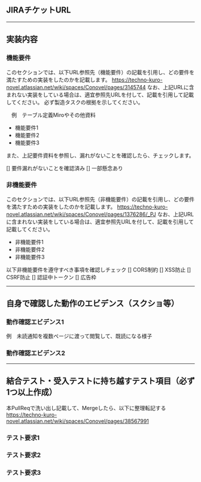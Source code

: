 ## JIRAチケットURL


---
## 実装内容

### 機能要件

このセクションでは、以下URL参照先（機能要件）の記載を引用し、どの要件を満たすための実装をしたのかを記載します。
https://techno-kuro-novel.atlassian.net/wiki/spaces/Conovel/pages/3145744
なお、上記URLに含まれない実装をしている場合は、適宜参照先URLを付して、記載を引用して記載してください。
必ず製造タスクの根拠を示してください。

　例　テーブル定義Miroやその他資料

- 機能要件1
- 機能要件2
- 機能要件3

また、上記要件資料を参照し、漏れがないことを確認したら、チェックします。

[] 要件漏れがないことを確認済み
[] 一部懸念あり

### 非機能要件

このセクションでは、以下URL参照先（非機能要件）の記載を引用し、どの要件を満たすための実装をしたのかを記載します。
https://techno-kuro-novel.atlassian.net/wiki/spaces/Conovel/pages/1376286/_PJ
なお、上記URLに含まれない実装をしている場合は、適宜参照先URLを付して、記載を引用して記載してください。

- 非機能要件1
- 非機能要件2
- 非機能要件3

以下非機能要件を遵守すべき事項を確認しチェック
[] CORS制約
[] XSS防止
[] CSRF防止
[] 認証中トークン
[] 広告枠

---

## 自身で確認した動作のエビデンス（スクショ等）

### 動作確認エビデンス1
例　未読通知を複数ページに渡って閲覧して、既読になる様子

### 動作確認エビデンス2

---

## 結合テスト・受入テストに持ち越すテスト項目（必ず1つ以上作成）
本PullReqで洗い出し記載して、Mergeしたら、以下に整理転記する
https://techno-kuro-novel.atlassian.net/wiki/spaces/Conovel/pages/38567991

### テスト要求1

### テスト要求2

### テスト要求3
